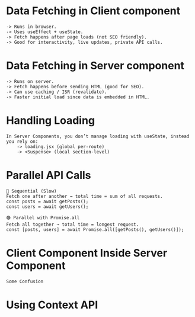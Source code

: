 # Data Fetching in Client component
    -> Runs in browser.
    -> Uses useEffect + useState.
    -> Fetch happens after page loads (not SEO friendly).
    -> Good for interactivity, live updates, private API calls.

# Data Fetching in Server component
    -> Runs on server.
    -> Fetch happens before sending HTML (good for SEO).
    -> Can use caching / ISR (revalidate).
    -> Faster initial load since data is embedded in HTML.

# Handling Loading 
    In Server Components, you don’t manage loading with useState, instead you rely on:
        -> loading.jsx (global per-route)
        -> <Suspense> (local section-level)

# Parallel API Calls

    🔴 Sequential (Slow)
    Fetch one after another → total time = sum of all requests.
    const posts = await getPosts();
    const users = await getUsers();

    🟢 Parallel with Promise.all
    Fetch all together → total time = longest request.
    const [posts, users] = await Promise.all([getPosts(), getUsers()]);

# Client Component Inside Server Component

    Some Confusion

# Using Context API
